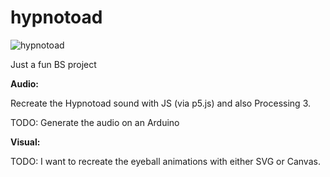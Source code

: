# hypnotoad

![hypnotoad](http://i.imgur.com/xzegO12.png)

Just a fun BS project

**Audio:**

Recreate the Hypnotoad sound with JS (via p5.js) and also Processing 3.

TODO: Generate the audio on an Arduino

**Visual:**

TODO: I want to recreate the eyeball animations with either SVG or Canvas.


